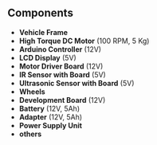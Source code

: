 ## Components

- **Vehicle Frame**
- **High Torque DC Motor** (100 RPM, 5 Kg)
- **Arduino Controller** (12V)
- **LCD Display** (5V)
- **Motor Driver Board** (12V)
- **IR Sensor with Board** (5V)
- **Ultrasonic Sensor with Board** (5V)
- **Wheels**
- **Development Board** (12V)
- **Battery** (12V, 5Ah)
- **Adapter** (12V, 5Ah)
- **Power Supply Unit**
- **others**